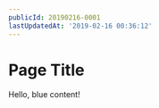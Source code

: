 ```yaml
---
publicId: 20190216-0001
lastUpdatedAt: '2019-02-16 00:36:12'
---
```


# Page Title

Hello, blue content!
